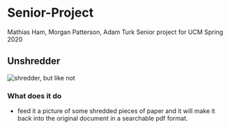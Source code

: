 # Senior-Project
Mathias Ham, Morgan Patterson, Adam Turk Senior project for UCM Spring 2020
## Unshredder
![shredder, but like not](https://docs.google.com/drawings/d/e/2PACX-1vRIQRxPnTp1DslUTRKJn_HHe0kfbYXdCNaAcFMXV20TEKgqi-Xl6v8eHnAx0cBhWBVnYV5qectn1ujG/pub?w=269&amp;h=431)

### What does it do
- feed it a picture of some shredded pieces of paper and it will make it back into the original document in a searchable pdf format. 
